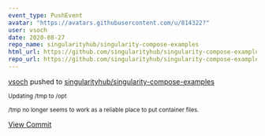 ```yaml
---
event_type: PushEvent
avatar: "https://avatars.githubusercontent.com/u/814322?"
user: vsoch
date: 2020-08-27
repo_name: singularityhub/singularity-compose-examples
html_url: https://github.com/singularityhub/singularity-compose-examples/commit/6ac110a7f584ce1eb44d68ff3f0d18b1bb021945
repo_url: https://github.com/singularityhub/singularity-compose-examples
---
```


<a href='https://github.com/vsoch' target='_blank'>vsoch</a> pushed to <a href='https://github.com/singularityhub/singularity-compose-examples' target='_blank'>singularityhub/singularity-compose-examples</a>

<small>Updating /tmp to /opt

/tmp no longer seems to work as a reliable place to put container files.</small>

<a href='https://github.com/singularityhub/singularity-compose-examples/commit/6ac110a7f584ce1eb44d68ff3f0d18b1bb021945' target='_blank'>View Commit</a>